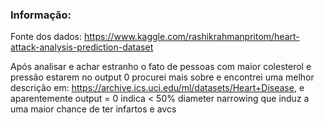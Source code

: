 ### Informação:
Fonte dos dados: https://www.kaggle.com/rashikrahmanpritom/heart-attack-analysis-prediction-dataset

Após analisar e achar estranho o fato de pessoas com maior colesterol e pressão estarem no output 0 procurei mais sobre e encontrei uma melhor descrição em: https://archive.ics.uci.edu/ml/datasets/Heart+Disease, e aparentemente output = 0 indica < 50% diameter narrowing que induz a uma maior chance de ter infartos e avcs
